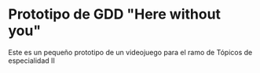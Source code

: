 # Prototipo de GDD "Here without you"

Este es un pequeño prototipo de un videojuego para el ramo de Tópicos de especialidad II